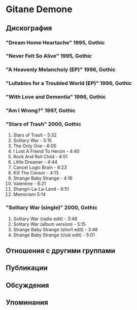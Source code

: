 # Gitane Demone



## Дискография

### "Dream Home Heartache" 1995, Gothic



### "Never Felt So Alive" 1995, Gothic



### "A Heavenly Melancholy (EP)" 1996, Gothic



### "Lullabies for a Troubled World (EP)" 1996, Gothic



### "With Love and Dementia" 1996, Gothic



### "Am I Wrong?" 1997, Gothic



### "Stars of Trash" 2000, Gothic

1. Stars of Trash - 5:32
2. Solitary War - 5:15
3. The Only One - 6:00
4. I Lost A Friend To Heroin - 4:40
5. Rock And Roll Child - 4:51
6. Little Dreamer - 4:44
7. Cancel Logic Brain - 6:23
8. Kill The Censor - 4:13
9. Strange Baby Strange - 4:16
10. Valentine - 6:21
11. Shangri-La-La-Land - 6:51
12. Memoriam 5:14

### "Solitary War (single)" 2000, Gothic

1. Solitary War (radio edit) - 3:48
2. Solitary War (album version) - 5:15
3. Strange Baby Strange (short edit) - 3:46
4. Strange Baby Strange (club edit) - 5:01


## Отношения с другими группами


## Публикации


## Обсуждения


## Упоминания

